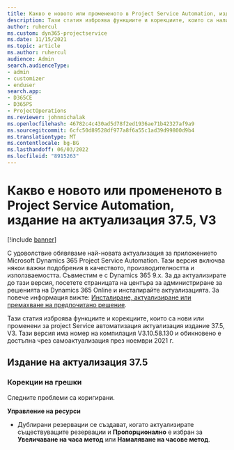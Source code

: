 ```yaml
---
title: Какво е новото или промененото в Project Service Automation, издание на актуализация 37.5, V3
description: Тази статия изброява функциите и корекциите, които са налични в Microsoft Dynamics 365 Project Service Automation актуализация издание 37.5, V3.
author: ruhercul
ms.custom: dyn365-projectservice
ms.date: 11/15/2021
ms.topic: article
ms.author: ruhercul
audience: Admin
search.audienceType:
- admin
- customizer
- enduser
search.app:
- D365CE
- D365PS
- ProjectOperations
ms.reviewer: johnmichalak
ms.openlocfilehash: 46782c4c430ad5d78f2ed1936ae71b42327af9a9
ms.sourcegitcommit: 6cfc50d89528df977a8f6a55c1ad39d99800d9b4
ms.translationtype: MT
ms.contentlocale: bg-BG
ms.lasthandoff: 06/03/2022
ms.locfileid: "8915263"
---
```

# <a name="whats-new-or-changed-in-project-service-automation-update-release-375-v3"></a>Какво е новото или промененото в Project Service Automation, издание на актуализация 37.5, V3

[!include [banner](../includes/psa-now-project-operations.md)]

С удоволствие обявяваме най-новата актуализация за приложението Microsoft Dynamics 365 Project Service Automation. Тази версия включва някои важни подобрения в качеството, производителността и използваемостта. Съвместим е с Dynamics 365 9.x. За да актуализирате до тази версия, посетете страницата на центъра за администриране за решенията на Dynamics 365 Online и инсталирайте актуализацията. За повече информация вижте: [Инсталиране, актуализиране или премахване на предпочитано решение](/power-platform/admin/install-remove-preferred-solution).

Тази статия изброява функциите и корекциите, които са нови или променени за project Service автоматизация актуализация издание 37.5, V3. Тази версия има номер на компилация V3.10.58.130 и обикновено е достъпна чрез самоактуализация през ноември 2021 г.

## <a name="update-release-375"></a>Издание на актуализация 37.5

### <a name="bug-fixes"></a>Корекции на грешки

Следните проблеми са коригирани.

**Управление на ресурси**
- Дублирани резервации се създават, когато актуализирате съществуващите резервации и **Пропорционално** е избран за **Увеличаване на часа метод** или **Намаляване на часове метод**.
